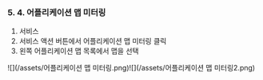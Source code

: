 ### 5. 4. 어플리케이션 맵 미터링

1. 서비스
2. 서비스 액션 버튼에서 어플리케이션 맵 미터링 클릭
3. 왼쪽 어플리케이션 맵 목록에서 맵을 선택

![](/assets/어플리케이션 맵 미터링.png)![](/assets/어플리케이션 맵 미터링2.png)

